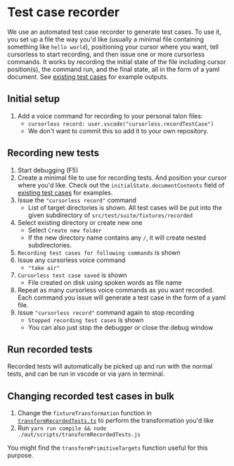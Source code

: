 # Test case recorder

We use an automated test case recorder to generate test cases. To use it, you
set up a file the way you'd like (usually a minimal file containing something
like `hello world`), positioning your cursor where you want, tell cursorless to
start recording, and then issue one or more cursorless commands. It works by
recording the initial state of the file including cursor position(s), the
command run, and the final state, all in the form of a yaml document. See
[existing test cases](../src/test/suite/fixtures/recorded) for example outputs.

## Initial setup

1. Add a voice command for recording to your personal talon files:
   - `cursorless record: user.vscode("cursorless.recordTestCase")`
   - We don't want to commit this so add it to your own repository.

## Recording new tests

1. Start debugging (F5)
1. Create a minimal file to use for recording tests. And position your cursor
   where you'd like. Check out the `initialState.documentContents` field of
   [existing test cases](../src/test/suite/fixtures/recorded) for examples.
1. Issue the `"cursorless record"` command
   - List of target directories is shown. All test cases will be put into the
     given subdirectory of `src/test/suite/fixtures/recorded`
1. Select existing directory or create new one
   - Select `Create new folder`
   - If the new directory name contains any `/`, it will create nested
     subdirectories.
1. `Recording test cases for following commands` is shown
1. Issue any cursorless voice command
   - `"take air"`
1. `Cursorless test case saved` is shown
   - File created on disk using spoken words as file name
1. Repeat as many cursorless voice commands as you want recorded. Each command
   you
   issue will generate a test case in the form of a yaml file.
1. Issue `"cursorless record"` command again to stop recording
   - `Stopped recording test cases` is shown
   - You can also just stop the debugger or close the debug window

## Run recorded tests

Recorded tests will automatically be picked up and run with the normal tests,
and can be run in vscode or via yarn in terminal.

## Changing recorded test cases in bulk

1. Change the `fixtureTransformation` function in [`transformRecordedTests.ts`](../src/scripts/transformRecordedTests.ts) to perform the transformation you'd like
2. Run `yarn run compile && node ./out/scripts/transformRecordedTests.js`

You might find the `transformPrimitiveTargets` function useful for this purpose.
